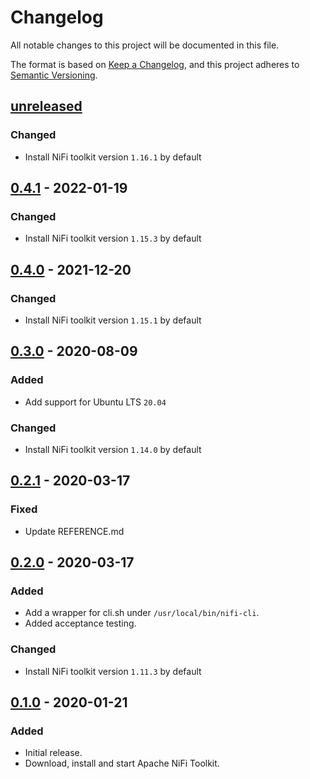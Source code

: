 # Changelog

All notable changes to this project will be documented in this file.

The format is based on [Keep a Changelog](https://keepachangelog.com/en/1.0.0/),
and this project adheres to [Semantic Versioning](https://semver.org/spec/v2.0.0.html).

## [unreleased]

### Changed

- Install NiFi toolkit version `1.16.1` by default

## [0.4.1] - 2022-01-19

### Changed

- Install NiFi toolkit version `1.15.3` by default

## [0.4.0] - 2021-12-20
### Changed
- Install NiFi toolkit version `1.15.1` by default

## [0.3.0] - 2020-08-09

### Added

- Add support for Ubuntu LTS `20.04`

### Changed

- Install NiFi toolkit version `1.14.0` by default

## [0.2.1] - 2020-03-17

### Fixed

- Update REFERENCE.md

## [0.2.0] - 2020-03-17

### Added

- Add a wrapper for cli.sh under `/usr/local/bin/nifi-cli`.
- Added acceptance testing.

### Changed

- Install NiFi toolkit version `1.11.3` by default

## [0.1.0] - 2020-01-21

### Added

- Initial release.
- Download, install and start Apache NiFi Toolkit.

[unreleased]: https://github.com/ssm/ssm-nifi_toolkit/compare/0.4.1...main
[0.4.1]: https://github.com/ssm/ssm-nifi_toolkit/releases/tag/0.4.1
[0.4.0]: https://github.com/ssm/ssm-nifi_toolkit/releases/tag/0.4.0
[0.3.0]: https://github.com/ssm/ssm-nifi_toolkit/releases/tag/0.3.0
[0.2.1]: https://github.com/ssm/ssm-nifi_toolkit/releases/tag/0.2.1
[0.2.0]: https://github.com/ssm/ssm-nifi_toolkit/releases/tag/0.2.0
[0.1.0]: https://github.com/ssm/ssm-nifi_toolkit/releases/tag/0.1.0
